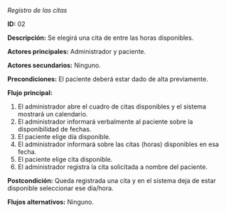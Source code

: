 *Registro de las citas*  

**ID:** 02  

**Descripción:** Se elegirá una cita de entre las horas disponibles.  

**Actores principales:** Administrador y paciente.  

**Actores secundarios:** Ninguno.  

**Precondiciones:** El paciente deberá estar dado de alta previamente.  

**Flujo principal:**  

1. El administrador abre el cuadro de citas disponibles y el sistema mostrará un calendario.
2. El administrador informará verbalmente al paciente sobre la disponibilidad de fechas.
3. El paciente elige día disponible.
4. El administrador informará sobre las citas (horas) disponibles en esa fecha.
5. El paciente elige cita disponible.
6. El administrador registra la cita solicitada a nombre del paciente.  

**Postcondición:** Queda registrada una cita y en el sistema deja de estar disponible seleccionar ese día/hora.  

**Flujos alternativos:** Ninguno.
